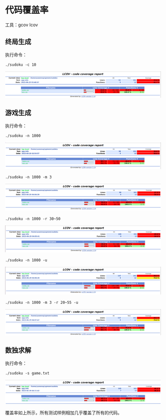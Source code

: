 # 代码覆盖率

工具：gcov lcov

## 终局生成

执行命令：
```shell
./sudoku -c 10
```
![终局生成](./终局生成.jpg)

## 游戏生成

执行命令：

```shell
./sudoku -n 1000
```

![游戏生成1](游戏生成1.jpg)

```
./sudoku -n 1000 -m 3
```

![游戏生成2](游戏生成2.jpg)

```shell
./sudoku -n 1000 -r 30~50
```

![游戏生成3](游戏生成3.jpg)

```shell
./sudoku -n 1000 -u
```

![游戏生成4](游戏生成4.jpg)

```shell
./sudoku -n 1000 -m 3 -r 20~55 -u
```

![游戏生成5](游戏生成5.jpg)

## 数独求解

执行命令：

```shell
./sudoku -s game.txt
```

![数独求解](数独求解.jpg)

覆盖率如上所示，所有测试样例相加几乎覆盖了所有的代码。
